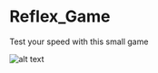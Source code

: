 # Reflex_Game
Test your speed with this small game


![alt text](https://user-images.githubusercontent.com/5672716/27518493-a7df9884-59e1-11e7-956f-118c2afa483c.png)
